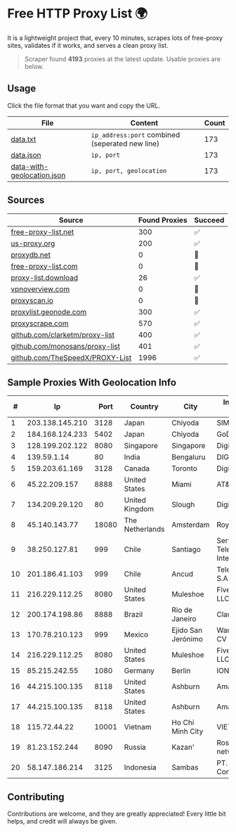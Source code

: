 
# Free HTTP Proxy List 🌍

It is a lightweight project that, every 10 minutes, scrapes lots of free-proxy sites, validates if it works, and serves a clean proxy list.


> Scraper found **4193** proxies at the latest update. Usable proxies are below.

## Usage

Click the file format that you want and copy the URL.


|File|Content|Count|
|----|-------|-----|
|[data.txt](https://raw.githubusercontent.com/themiralay/Proxy-List-World/master/data.txt)|`ip_address:port` combined (seperated new line)|173|
|[data.json](https://raw.githubusercontent.com/themiralay/Proxy-List-World/master/data.json)|`ip, port`|173|
|[data-with-geolocation.json](https://raw.githubusercontent.com/themiralay/Proxy-List-World/master/data-with-geolocation.json)|`ip, port, geolocation`|173|

## Sources

|Source|Found Proxies|Succeed|
|------|-------------|-------|
|[free-proxy-list.net](https://free-proxy-list.net)|300|✅|
|[us-proxy.org](https://www.us-proxy.org)|200|✅|
|[proxydb.net](http://proxydb.net)|0|🚫|
|[free-proxy-list.com](https://free-proxy-list.com/?page=&port=&type%5B%5D=http&type%5B%5D=https&up_time=0&search=Search)|0|🚫|
|[proxy-list.download](https://www.proxy-list.download/HTTP)|26|✅|
|[vpnoverview.com](https://vpnoverview.com/privacy/anonymous-browsing/free-proxy-servers)|0|🚫|
|[proxyscan.io](https://www.proxyscan.io)|0|🚫|
|[proxylist.geonode.com](https://proxylist.geonode.com/api/proxy-list?limit=300&page=1&sort_by=lastChecked&sort_type=desc&protocols=http,https)|300|✅|
|[proxyscrape.com](https://api.proxyscrape.com/v2/?request=displayproxies&protocol=http&timeout=10000&country=all&ssl=all&anonymity=all)|570|✅|
|[github.com/clarketm/proxy-list](https://raw.githubusercontent.com/clarketm/proxy-list/master/proxy-list-raw.txt)|400|✅|
|[github.com/monosans/proxy-list](https://raw.githubusercontent.com/monosans/proxy-list/main/proxies/http.txt)|401|✅|
|[github.com/TheSpeedX/PROXY-List](https://raw.githubusercontent.com/TheSpeedX/PROXY-List/master/http.txt)|1996|✅|


## Sample Proxies With Geolocation Info

|#|Ip|Port|Country|City|Internet Service Provider|
|-|--|----|-------|----|-------------------------|
|1|203.138.145.210|3128|Japan|Chiyoda|SIMPLEIA|
|2|184.168.124.233|5402|Japan|Chiyoda|GoDaddy.com, LLC|
|3|128.199.202.122|8080|Singapore|Singapore|DigitalOcean, LLC|
|4|139.59.1.14|80|India|Bengaluru|DIGITALOCEAN|
|5|159.203.61.169|3128|Canada|Toronto|DigitalOcean, LLC|
|6|45.22.209.157|8888|United States|Miami|AT&T Services, Inc.|
|7|134.209.29.120|80|United Kingdom|Slough|DigitalOcean, LLC|
|8|45.140.143.77|18080|The Netherlands|Amsterdam|RoyaleHosting BV|
|9|38.250.127.81|999|Chile|Santiago|Servicios De Telecomunicaciones Intercable Ltda.|
|10|201.186.41.103|999|Chile|Ancud|Telefonica del Sur S.A.|
|11|216.229.112.25|8080|United States|Muleshoe|Five Area Systems, LLC|
|12|200.174.198.86|8888|Brazil|Rio de Janeiro|Claro S.A|
|13|170.78.210.123|999|Mexico|Ejido San Jerónimo|Wantelco SAS de CV|
|14|216.229.112.25|8080|United States|Muleshoe|Five Area Systems, LLC|
|15|85.215.242.55|1080|Germany|Berlin|IONOS SE|
|16|44.215.100.135|8118|United States|Ashburn|Amazon.com|
|17|44.215.100.135|8118|United States|Ashburn|Amazon.com|
|18|115.72.44.22|10001|Vietnam|Ho Chi Minh City|VIETELmetro|
|19|81.23.152.244|8090|Russia|Kazan'|Rostelecom networks|
|20|58.147.186.214|3125|Indonesia|Sambas|PT. Transhybrid Communication|



## Contributing

Contributions are welcome, and they are greatly appreciated! Every
little bit helps, and credit will always be given.

